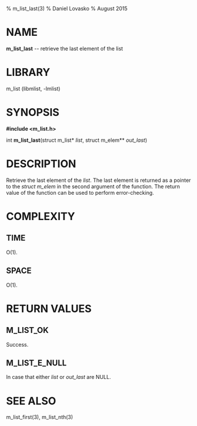 % m_list_last(3)
% Daniel Lovasko
% August 2015

# NAME
**m_list_last** -- retrieve the last element of the list

# LIBRARY
m_list (libmlist, -lmlist)

# SYNOPSIS
**#include \<m_list.h\>**

int
**m_list_last**(struct m_list* *list*, struct m_elem** *out_last*)

# DESCRIPTION
Retrieve the last element of the *list*. The last element is returned as a
pointer to the *struct m_elem* in the second argument of the function. The
return value of the function can be used to perform error-checking.

# COMPLEXITY
## TIME
O(1).

## SPACE
O(1).

# RETURN VALUES
## M_LIST_OK
Success.

## M_LIST_E_NULL
In case that either *list* or *out_last* are NULL.

# SEE ALSO
m_list_first(3), m_list_nth(3)

